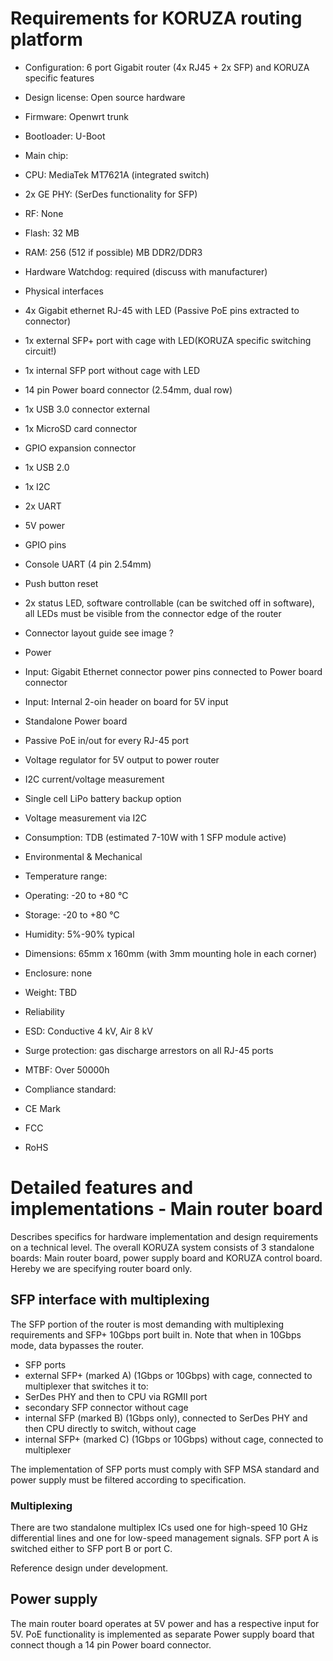# Requirements for KORUZA routing platform

 * Configuration: 6 port Gigabit router (4x RJ45 + 2x SFP) and KORUZA specific features
 * Design license: Open source hardware
 * Firmware: Openwrt trunk
 * Bootloader: U-Boot
 * Main chip: 
  * CPU: MediaTek MT7621A (integrated switch)
  * 2x GE PHY: (SerDes functionality for SFP)
 * RF: None
 * Flash: 32 MB
 * RAM: 256 (512 if possible) MB DDR2/DDR3
 * Hardware Watchdog: required (discuss with manufacturer)
 
 * Physical interfaces
  * 4x Gigabit ethernet RJ-45 with LED (Passive PoE pins extracted to connector)
  * 1x external SFP+ port with cage with LED(KORUZA specific switching circuit!)
  * 1x internal SFP port without cage with LED
  * 14 pin Power board connector (2.54mm, dual row)
  * 1x USB 3.0 connector external
  * 1x MicroSD card connector
  * GPIO expansion connector
   * 1x USB 2.0
   * 1x I2C
   * 2x UART
   * 5V power
   * GPIO pins
  * Console UART (4 pin 2.54mm)
  * Push button reset
  * 2x status LED, software controllable (can be switched off in software), all LEDs must be visible from the connector edge of the router
  * Connector layout guide see image ?
 
 * Power
  * Input: Gigabit Ethernet connector power pins connected to Power board connector
  * Input: Internal 2-oin header on board for 5V input
  * Standalone Power board
   * Passive PoE in/out for every RJ-45 port
   * Voltage regulator for 5V output to power router
   * I2C current/voltage measurement
   * Single cell LiPo battery backup option
   * Voltage measurement via I2C
  * Consumption: TDB (estimated 7-10W with 1 SFP module active)
  
 * Environmental & Mechanical
  * Temperature range:
   * Operating: -20 to +80 °C
   * Storage: -20 to +80 °C
  * Humidity: 5%-90% typical
  * Dimensions: 65mm x 160mm (with 3mm mounting hole in each corner)
  * Enclosure: none
  * Weight: TBD
   
 * Reliability
  * ESD: Conductive 4 kV, Air 8 kV
  * Surge protection: gas discharge arrestors on all RJ-45 ports
  * MTBF: Over 50000h
   
 * Compliance standard:
  * CE Mark
  * FCC
  * RoHS
   
# Detailed features and implementations - Main router board
Describes specifics for hardware implementation and design requirements on a technical level. The overall KORUZA system consists of 3 standalone boards: Main router board, power supply board and KORUZA control board. Hereby we are specifying router board only.

## SFP interface with multiplexing
The SFP portion of the router is most demanding with multiplexing requirements and SFP+ 10Gbps port built in. Note that when in 10Gbps mode, data bypasses the router.

 * SFP ports
  * external SFP+ (marked A) (1Gbps or 10Gbps) with cage, connected to multiplexer that switches it to:
   * SerDes PHY and then to CPU via RGMII port
   * secondary SFP connector without cage
  * internal SFP (marked B) (1Gbps only), connected to SerDes PHY and then CPU directly to switch, without cage
  * internal SFP+ (marked C) (1Gbps or 10Gbps) without cage, connected to multiplexer

The implementation of SFP ports must comply with SFP MSA standard and power supply must be filtered according to specification.

### Multiplexing
There are two standalone multiplex ICs used one for high-speed 10 GHz differential lines and one for low-speed management signals. SFP port A is switched either to SFP port B or port C.

Reference design under development.

## Power supply
The main router board operates at 5V power and has a respective input for 5V. PoE functionality is implemented as separate Power supply board that connect though a 14 pin Power board connector. 







